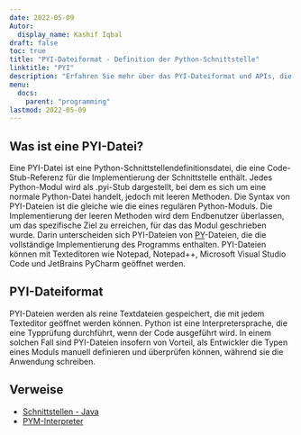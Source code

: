 ```yaml
---
date: 2022-05-09
Autor:
  display_name: Kashif Iqbal
draft: false
toc: true
title: "PYI-Dateiformat - Definition der Python-Schnittstelle"
linktitle: "PYI"
description: "Erfahren Sie mehr über das PYI-Dateiformat und APIs, die PYI-Dateien erstellen und öffnen können."
menu:
  docs:
    parent: "programming"
lastmod: 2022-05-09
---
```


## Was ist eine PYI-Datei?

Eine PYI-Datei ist eine Python-Schnittstellendefinitionsdatei, die eine Code-Stub-Referenz für die Implementierung der Schnittstelle enthält. Jedes Python-Modul wird als .pyi-Stub dargestellt, bei dem es sich um eine normale Python-Datei handelt, jedoch mit leeren Methoden. Die Syntax von PYI-Dateien ist die gleiche wie die eines regulären Python-Moduls. Die Implementierung der leeren Methoden wird dem Endbenutzer überlassen, um das spezifische Ziel zu erreichen, für das das Modul geschrieben wurde. Darin unterscheiden sich PYI-Dateien von [PY](/de/programming/py/)-Dateien, die die vollständige Implementierung des Programms enthalten. PYI-Dateien können mit Texteditoren wie Notepad, Notepad++, Microsoft Visual Studio Code und JetBrains PyCharm geöffnet werden.

## PYI-Dateiformat

PYI-Dateien werden als reine Textdateien gespeichert, die mit jedem Texteditor geöffnet werden können. Python ist eine Interpretersprache, die eine Typprüfung durchführt, wenn der Code ausgeführt wird. In einem solchen Fall sind PYI-Dateien insofern von Vorteil, als Entwickler die Typen eines Moduls manuell definieren und überprüfen können, während sie die Anwendung schreiben.

## Verweise ##

* [Schnittstellen - Java](https://en.wikipedia.org/wiki/Interface_(Java))
* [PYM-Interpreter](https://github.com/interpreters/pym)

